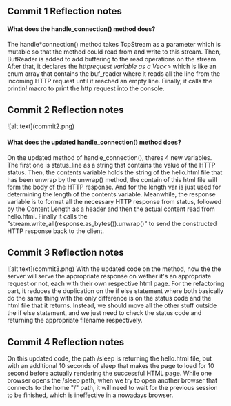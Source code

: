 <h2>Commit 1 Reflection notes</h2>
<h4>What does the handle_connection() method does?</h4>

The handle\*connection() method takes TcpStream as a parameter which is mutable so that the method could read from and write to this stream.
Then, BufReader is added to add buffering to the read operations on the stream.
After that, it declares the http*request variable as a Vec<*> which is like an enum array that contains the buf_reader where it reads all the line from the incoming HTTP request until it reached an empty line.
Finally, it calls the println! macro to print the http request into the console.

<h2>Commit 2 Reflection notes</h2>
![alt text](commit2.png)
<h4>What does the updated handle_connection() method does?</h4>
On the updated method of handle_connection(), theres 4 new variables. The first one is status_line as a string that contains the value of the HTTP status.
Then, the contents variable holds the string of the hello.html file that has been unwrap by the unwrap() method, the contain of this html file will form the body of the HTTP response.
And for the length var is just used for determining the length of the contents variable.
Meanwhile, the response variable is to format all the necessary HTTP response from status, followed by the Content Length as a header and then the actual content read from hello.html.
Finally it calls the "stream.write_all(response.as_bytes()).unwrap()" to send the constructed HTTP response back to the client.

<h2>Commit 3 Reflection notes</h2>
![alt text](commit3.png)
With the updated code on the method, now the the server will serve the appropriate response on wether it's an appropriate request or not, each with their own respective html page.
For the refactoring part, it reduces the duplication on the if else statement where both basically do the same thing with the only difference is on the status code and the html file that it returns. Instead, we should move all the other stuff outside the if else statement, and we just need to check the status code and returning the appropriate filename respectively.

<h2>Commit 4 Reflection notes</h2>
On this updated code, the path /sleep is returning the hello.html file, but with an additional 10 seconds of sleep that makes the page to load for 10 second before actually rendering the successful HTML page. While one browser opens the /sleep path, when we try to open another browser that connects to the home "/" path, it will need to wait for the previous session to be finished, which is ineffective in a nowadays browser.
